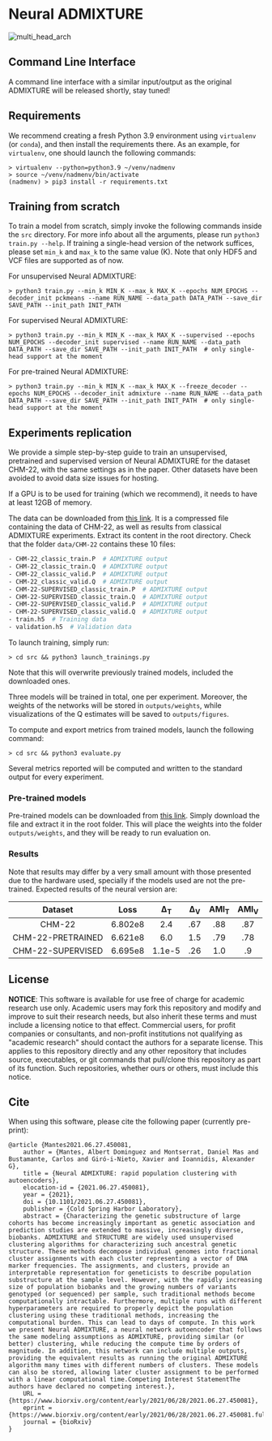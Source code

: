 # Neural ADMIXTURE

![multi_head_arch](https://user-images.githubusercontent.com/31998088/123008111-99a46e00-d3ba-11eb-8ced-d394ef903487.png)


## Command Line Interface

A command line interface with a similar input/output as the original ADMIXTURE will be released shortly, stay tuned!

## Requirements

We recommend creating a fresh Python 3.9 environment using `virtualenv` (or `conda`), and then install the requirements there. As an example, for `virtualenv`, one should launch the following commands:

```console
> virtualenv --python=python3.9 ~/venv/nadmenv
> source ~/venv/nadmenv/bin/activate
(nadmenv) > pip3 install -r requirements.txt 
```

## Training from scratch

To train a model from scratch, simply invoke the following commands inside the `src` directory. For more info about all the arguments, please run `python3 train.py --help`. If training a single-head version of the network suffices, please set `min_k` and `max_k` to the same value (K). Note that only HDF5 and VCF files are supported as of now.

For unsupervised Neural ADMIXTURE:

```console
> python3 train.py --min_k MIN_K --max_k MAX_K --epochs NUM_EPOCHS --decoder_init pckmeans --name RUN_NAME --data_path DATA_PATH --save_dir SAVE_PATH --init_path INIT_PATH
```

For supervised Neural ADMIXTURE:

```console
> python3 train.py --min_k MIN_K --max_k MAX_K --supervised --epochs NUM_EPOCHS --decoder_init supervised --name RUN_NAME --data_path DATA_PATH --save_dir SAVE_PATH --init_path INIT_PATH  # only single-head support at the moment
```

For pre-trained Neural ADMIXTURE:

```console
> python3 train.py --min_k MIN_K --max_k MAX_K --freeze_decoder --epochs NUM_EPOCHS --decoder_init admixture --name RUN_NAME --data_path DATA_PATH --save_dir SAVE_PATH --init_path INIT_PATH  # only single-head support at the moment
```

## Experiments replication

We provide a simple step-by-step guide to train an unsupervised, pretrained and supervised version of Neural ADMIXTURE for the dataset CHM-22, with the same settings as in the paper. Other datasets have been avoided to avoid data size issues for hosting.

If a GPU is to be used for training (which we recommend), it needs to have at least 12GB of memory.

The data can be downloaded from [this link](https://www.dropbox.com/s/6z5ln82qz6jels6/chm-22.tar.gz?dl=0). It is a compressed file containing the data of CHM-22, as well as results from classical ADMIXTURE experiments. Extract its content in the root directory. Check that the folder `data/CHM-22` contains these 10 files:

```sh
- CHM-22_classic_train.P  # ADMIXTURE output
- CHM-22_classic_train.Q  # ADMIXTURE output
- CHM-22_classic_valid.P  # ADMIXTURE output
- CHM-22_classic_valid.Q  # ADMIXTURE output
- CHM-22-SUPERVISED_classic_train.P  # ADMIXTURE output
- CHM-22-SUPERVISED_classic_train.Q  # ADMIXTURE output
- CHM-22-SUPERVISED_classic_valid.P  # ADMIXTURE output
- CHM-22-SUPERVISED_classic_valid.Q  # ADMIXTURE output
- train.h5  # Training data
- validation.h5  # Validation data
```

To launch training, simply run:

```console
> cd src && python3 launch_trainings.py
```

Note that this will overwrite previously trained models, included the downloaded ones.

Three models will be trained in total, one per experiment. Moreover, the weights of the networks will be stored in `outputs/weights`, while visualizations of the Q estimates will be saved to `outputs/figures`.

To compute and export metrics from trained models, launch the following command:

```console
> cd src && python3 evaluate.py
```

Several metrics reported will be computed and written to the standard output for every experiment.

### Pre-trained models

Pre-trained models can be downloaded from [this link](https://www.dropbox.com/s/6ybdy8siclul1o7/chm-22-weights.tar.gz?dl=0). Simply download the file and extract it in the root folder. This will place the weights into the folder `outputs/weights`, and they will be ready to run evaluation on.

### Results

Note that results may differ by a very small amount with those presented due to the hardware used, specially if the models used are not the pre-trained. Expected results of the neural version are:

|      Dataset      |   Loss  | Δ<sub>T</sub> | Δ<sub>V</sub> | AMI<sub>T</sub> | AMI<sub>V</sub> |
|:-----------------:|:-------:|:-------:|:-------:|:-----:|:-----:|
|       CHM-22      | 6.802e8 |   2.4   |   .67   |  .88  |  .87  |
| CHM-22-PRETRAINED | 6.621e8 |   6.0   |   1.5   |  .79  |  .78  |
| CHM-22-SUPERVISED | 6.695e8 |  1.1e-5 |   .26   |  1.0  |   .9  |


## License

**NOTICE**: This software is available for use free of charge for academic research use only. Academic users may fork this repository and modify and improve to suit their research needs, but also inherit these terms and must include a licensing notice to that effect. Commercial users, for profit companies or consultants, and non-profit institutions not qualifying as "academic research" should contact the authors for a separate license. This applies to this repository directly and any other repository that includes source, executables, or git commands that pull/clone this repository as part of its function. Such repositories, whether ours or others, must include this notice.

## Cite

When using this software, please cite the following paper (currently pre-print):

```{tex}
@article {Mantes2021.06.27.450081,
	author = {Mantes, Albert Dominguez and Montserrat, Daniel Mas and Bustamante, Carlos and Giró-i-Nieto, Xavier and Ioannidis, Alexander G},
	title = {Neural ADMIXTURE: rapid population clustering with autoencoders},
	elocation-id = {2021.06.27.450081},
	year = {2021},
	doi = {10.1101/2021.06.27.450081},
	publisher = {Cold Spring Harbor Laboratory},
	abstract = {Characterizing the genetic substructure of large cohorts has become increasingly important as genetic association and prediction studies are extended to massive, increasingly diverse, biobanks. ADMIXTURE and STRUCTURE are widely used unsupervised clustering algorithms for characterizing such ancestral genetic structure. These methods decompose individual genomes into fractional cluster assignments with each cluster representing a vector of DNA marker frequencies. The assignments, and clusters, provide an interpretable representation for geneticists to describe population substructure at the sample level. However, with the rapidly increasing size of population biobanks and the growing numbers of variants genotyped (or sequenced) per sample, such traditional methods become computationally intractable. Furthermore, multiple runs with different hyperparameters are required to properly depict the population clustering using these traditional methods, increasing the computational burden. This can lead to days of compute. In this work we present Neural ADMIXTURE, a neural network autoencoder that follows the same modeling assumptions as ADMIXTURE, providing similar (or better) clustering, while reducing the compute time by orders of magnitude. In addition, this network can include multiple outputs, providing the equivalent results as running the original ADMIXTURE algorithm many times with different numbers of clusters. These models can also be stored, allowing later cluster assignment to be performed with a linear computational time.Competing Interest StatementThe authors have declared no competing interest.},
	URL = {https://www.biorxiv.org/content/early/2021/06/28/2021.06.27.450081},
	eprint = {https://www.biorxiv.org/content/early/2021/06/28/2021.06.27.450081.full.pdf},
	journal = {bioRxiv}
}
